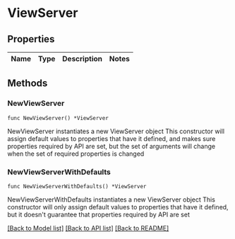 # ViewServer

## Properties

Name | Type | Description | Notes
------------ | ------------- | ------------- | -------------

## Methods

### NewViewServer

`func NewViewServer() *ViewServer`

NewViewServer instantiates a new ViewServer object
This constructor will assign default values to properties that have it defined,
and makes sure properties required by API are set, but the set of arguments
will change when the set of required properties is changed

### NewViewServerWithDefaults

`func NewViewServerWithDefaults() *ViewServer`

NewViewServerWithDefaults instantiates a new ViewServer object
This constructor will only assign default values to properties that have it defined,
but it doesn't guarantee that properties required by API are set


[[Back to Model list]](../README.md#documentation-for-models) [[Back to API list]](../README.md#documentation-for-api-endpoints) [[Back to README]](../README.md)


